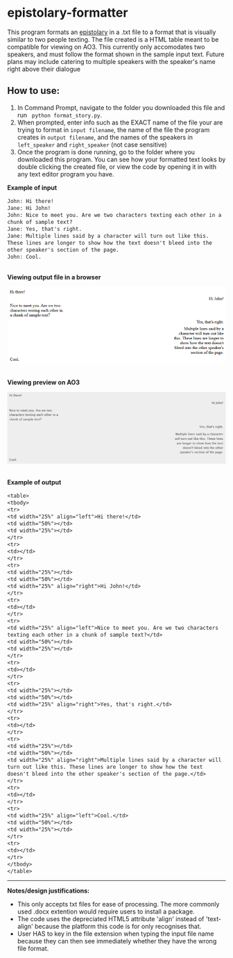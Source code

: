 # epistolary-formatter

This program formats an [epistolary](https://en.wikipedia.org/wiki/Epistolary_novel) in a .txt file to a format that is visually similar to two people texting. The file created is a HTML table meant to be compatible for viewing on AO3. This currently only accomodates two speakers, and must follow the format shown in the sample input text. Future plans may include catering to multiple speakers with the speaker's name right above their dialogue

## How to use:
1. In Command Prompt, navigate to the folder you downloaded this file and run ``` python format_story.py```.
2. When prompted, enter info such as the EXACT name of the file your are trying to format in ```input filename```, the name of the file the program creates in ```output filename```, and the names of the speakers in ```left_speaker``` and ```right_speaker``` (not case sensitive)
3. Once the program is done running, go to the folder where you downloaded this program. You can see how your formatted text looks by double clicking the created file, or view the code by opening it in with any text editor program you have.

**Example of input**

```
John: Hi there!
Jane: Hi John!
John: Nice to meet you. Are we two characters texting each other in a chunk of sample text?
Jane: Yes, that's right.
Jane: Multiple lines said by a character will turn out like this. These lines are longer to show how the text doesn't bleed into the other speaker's section of the page.
John: Cool.
```
<br/>**Viewing output file in a browser**

![Text from both speakers aligned to either left or right of the page](img/convobrowser.png)

<br/>**Viewing preview on AO3**

![Text from both speakers aligned to either left or right of the page](img/convoplatform.png)

<br/>**Example of output**

```
<table>
<tbody>
<tr>
<td width="25%" align="left">Hi there!</td>
<td width="50%"></td>
<td width="25%"></td>
</tr>
<tr>
<td></td>
</tr>
<tr>
<td width="25%"></td>
<td width="50%"></td>
<td width="25%" align="right">Hi John!</td>
</tr>
<tr>
<td></td>
</tr>
<tr>
<td width="25%" align="left">Nice to meet you. Are we two characters texting each other in a chunk of sample text?</td>
<td width="50%"></td>
<td width="25%"></td>
</tr>
<tr>
<td></td>
</tr>
<tr>
<td width="25%"></td>
<td width="50%"></td>
<td width="25%" align="right">Yes, that's right.</td>
</tr>
<tr>
<td></td>
</tr>
<tr>
<td width="25%"></td>
<td width="50%"></td>
<td width="25%" align="right">Multiple lines said by a character will turn out like this. These lines are longer to show how the text doesn't bleed into the other speaker's section of the page.</td>
</tr>
<tr>
<td></td>
</tr>
<tr>
<td width="25%" align="left">Cool.</td>
<td width="50%"></td>
<td width="25%"></td>
</tr>
<tr>
<td></td>
</tr>
</tbody>
</table>
```
<hr/>

**Notes/design justifications:**
- This only accepts txt files for ease of processing. The more commonly used .docx extention would require users to install a package.
- The code uses the depreciated HTML5 attribute 'align' instead of 'text-align' because the platform this code is for only recognises that.
- User HAS to key in the file extension when typing the input file name because they can then see immediately whether they have the wrong file format.

